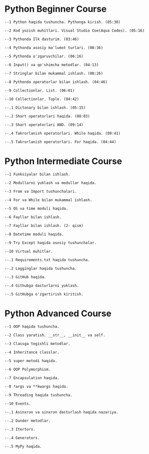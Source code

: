 # Python Beginner Course

    --1 Python haqida tushuncha. Pythonga kirish. (05:30)

    --2 Kod yozish muhitlari. Visual Studio Coe(Aqua Codes). (05:16)
    
    --3 Pythonda Ilk dasturim. (03:46)
    
    --4 Pythonda asosiy ma'lumot turlari. (08:36)
     
    --5 Pythonda o'zgaruvchilar. (06:16)
    
    --6 Input() va qo'shimcha metodlar. (04:13)
    
    --7 Stringlar bilan mukammal ishlash. (08:26)
    
    --8 Pythonda operatorlar bilan ishlash. (04:46)
    
    --9 Collectionlar. List. (06:01)
    
    --10 Collectionlar. Tuple. (04:42)
    
    --.1 Dictonary bilan ishlash. (05:15)
    
    --.2 Shart operatorlari haqida. (08:03)
    
    --.3 Shart operatorlari AND. (09:14)
    
    --.4 Takrorlanish operatorlari. While haqida. (09:41)
    
    --.5 Takrorlanish operatorlari. For haqida. (04:44)

# Python Intermediate Course
    
    --1 Funksiyalar bilan ishlash.
    
    --2 Modullarni yuklash va modullar haqida.
    
    --3 From va Import tushunchalari.
    
    --4 For va While bilan mukammal ishlash. 
    
    --5 OS va time moduli haqida. 
    
    --6 Fayllar bilan ishlash. 
    
    --7 Fayllar bilan ishlash. (2- qism)
    
    --8 Datetime moduli haqida.
    
    --9 Try Except haqida asosiy tushunchalar.
    
    --10 Virtual muhitlar.
    
    --.1 Requirements.txt haqida tushuncha.
    
    --.2 Logginglar haqida tushuncha.
    
    --.3 GitHub haqida.
    
    --.4 Githubga dasturlarni yuklash.
    
    --.5 GitHubga o'zgartirish kiritish.

# Python Advanced Course
    
    --1 OOP haqida tushuncha. 
    
    --2 Class yaratish. __str__, __init__ va self.
    
    --3 Classga tegishli metodlar.
    
    --4 Inheritance classlar.
    
    --5 super metodi haqida.
    
    --6 OOP Polymorphism.
    
    --7 Encapsulation haqida.
    
    --8 *args va **kwargs haqida.
    
    --9 Threading haqida tushuncha.
    
    --10 Events.
    
    --.1 Asinxron va sinxron dasturlash haqida nazariya.
    
    --.2 Dunder metodlar.
    
    --.3 Itertors.
    
    --.4 Generators.
    
    --.5 MyPy haqida.
